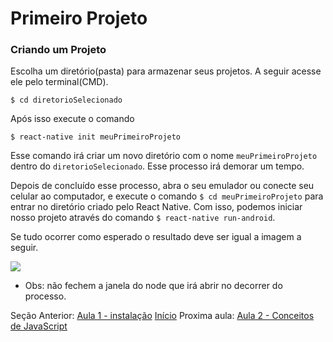 # Primeiro Projeto

### Criando um Projeto

Escolha um diretório(pasta) para armazenar seus projetos. A seguir acesse ele pelo terminal(CMD).

`$ cd diretorioSelecionado`

Após isso execute o comando

`$ react-native init meuPrimeiroProjeto`

Esse comando irá criar um novo diretório com o nome `meuPrimeiroProjeto` dentro do `diretorioSelecionado`. Esse processo irá demorar um tempo.

Depois de concluído esse processo, abra o seu emulador ou conecte seu celular ao computador, e execute o comando `$ cd meuPrimeiroProjeto` para entrar no diretório criado pelo React Native. Com isso, podemos iniciar nosso projeto através do comando `$ react-native run-android`.

Se tudo ocorrer como esperado o resultado deve ser igual a imagem a seguir.

![](https://github.com/AWLeiseR/ReactNative/blob/master/Pr%C3%A9%20aula/meuPrimeiroProjeto.png)

* Obs: não fechem a janela do node que irá abrir no decorrer do processo. 

Seção Anterior: [Aula 1 - instalação](https://github.com/AWLeiseR/ReactNative/tree/master/Aula%201) [Início](https://github.com/AWLeiseR/ReactNative) Proxima aula: [Aula 2 - Conceitos de JavaScript](https://github.com/AWLeiseR/ReactNative/tree/master/Aula%202)